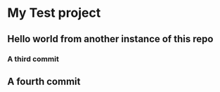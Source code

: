 # My Test project

## Hello world from another instance of this repo

### A third commit

## A fourth commit
